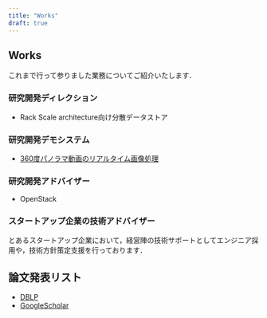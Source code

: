 ```yaml
---
title: "Works"
draft: true
---
```


## Works

これまで行って参りました業務についてご紹介いたします．

### 研究開発ディレクション

* Rack Scale architecture向け分散データストア

### 研究開発デモシステム

* [360度パノラマ動画のリアルタイム画像処理](blog/ceatec2017.html)

### 研究開発アドバイザー

* OpenStack

### スタートアップ企業の技術アドバイザー

とあるスタートアップ企業において，経営陣の技術サポートとしてエンジニア採用や，技術方針策定支援を行っております．

## 論文発表リスト

* [DBLP](http://dblp.uni-trier.de/pers/hd/k/Kan:Masaki)
* [GoogleScholar](https://scholar.google.co.jp/citations?user=cH_wFv8AAAAJ&hl=ja)
